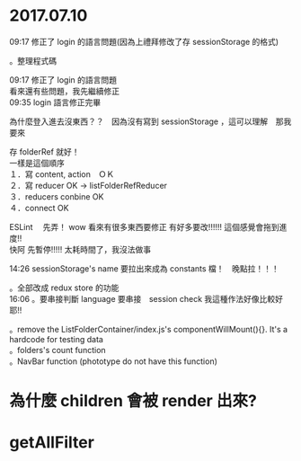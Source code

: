 # 2017.07.10  

09:17 修正了 login 的語言問題(因為上禮拜修改了存 sessionStorage 的格式)  

。整理程式碼  

09:17 修正了 login 的語言問題  
看來還有些問題，我先繼續修正  
09:35 login 語言修正完畢  

為什麼登入進去沒東西？？　因為沒有寫到 sessionStorage ，這可以理解　那我要來  

存 folderRef 就好！  
一樣是這個順序  
１．寫 content, action　ＯＫ  
２．寫 reducer  OK -> listFolderRefReducer  
３．reducers conbine OK  
４．connect OK  

ESLint 　先弄！ wow 看來有很多東西要修正  有好多要改!!!!!!  這個感覺會拖到進度!!  
快阿 先暫停!!!!! 太耗時間了，我沒法做事  

14:26 sessionStorage's name 要拉出來成為 constants 檔！　晚點拉！！！  

。全部改成 redux store 的功能  
16:06 。要串接判斷 language 要串接　session check 我這種作法好像比較好耶!!  

。remove the ListFolderContainer/index.js's componentWillMount(){}. It's a hardcode for testing data  
。folders's count function  
。NavBar function (phototype do not have this function)  

# 為什麼 children 會被 render 出來?  
# getAllFilter  
